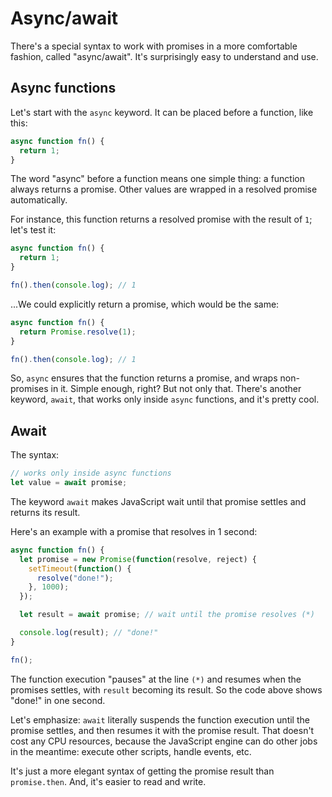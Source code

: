 # Async/await

There's a special syntax to work with promises in a more comfortable fashion, called "async/await". It's surprisingly easy to understand and use.

## Async functions

Let's start with the `async` keyword. It can be placed before a function, like this:

```js
async function fn() {
  return 1;
}
```

The word "async" before a function means one simple thing: a function always returns a promise. Other values are wrapped in a resolved promise automatically.

For instance, this function returns a resolved promise with the result of `1`; let's test it:

```js
async function fn() {
  return 1;
}

fn().then(console.log); // 1
```

...We could explicitly return a promise, which would be the same:

```js
async function fn() {
  return Promise.resolve(1);
}

fn().then(console.log); // 1
```

So, `async` ensures that the function returns a promise, and wraps non-promises in it. Simple enough, right? But not only that. There's another keyword, `await`, that works only inside `async` functions, and it's pretty cool.

## Await

The syntax:

```js
// works only inside async functions
let value = await promise;
```

The keyword `await` makes JavaScript wait until that promise settles and returns its result.

Here's an example with a promise that resolves in 1 second:

```js
async function fn() {
  let promise = new Promise(function(resolve, reject) {
    setTimeout(function() {
      resolve("done!");
    }, 1000);
  });

  let result = await promise; // wait until the promise resolves (*)

  console.log(result); // "done!"
}

fn();
```

The function execution "pauses" at the line `(*)` and resumes when the promises settles, with `result` becoming its result. So the code above shows "done!" in one second.

Let's emphasize: `await` literally suspends the function execution until the promise settles, and then resumes it with the promise result. That doesn't cost any CPU resources, because the JavaScript engine can do other jobs in the meantime: execute other scripts, handle events, etc.

It's just a more elegant syntax of getting the promise result than `promise.then`. And, it's easier to read and write.    